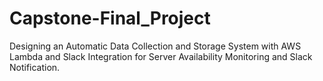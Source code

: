 # Capstone-Final_Project
Designing an Automatic Data Collection and Storage System with AWS Lambda and Slack Integration for Server Availability Monitoring and Slack Notification.
